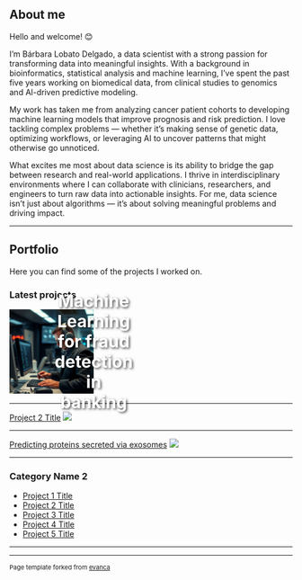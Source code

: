 ## About me
Hello and welcome! 😊 

I’m Bárbara Lobato Delgado, a data scientist with a strong passion for transforming data into meaningful insights. With a background in bioinformatics, statistical analysis and machine learning, I’ve spent the past five years working on biomedical data, from clinical studies to genomics and AI-driven predictive modeling.

My work has taken me from analyzing cancer patient cohorts to developing machine learning models that improve prognosis and risk prediction. I love tackling complex problems — whether it’s making sense of genetic data, optimizing workflows, or leveraging AI to uncover patterns that might otherwise go unnoticed.

What excites me most about data science is its ability to bridge the gap between research and real-world applications. I thrive in interdisciplinary environments where I can collaborate with clinicians, researchers, and engineers to turn raw data into actionable insights. For me, data science isn’t just about algorithms — it’s about solving meaningful problems and driving impact.

---

## Portfolio
Here you can find some of the projects I worked on. 

### Latest projects 

<!-- First project: ML in fraud detection -->
<p>
  <a href="/sample_page.html" style="text-decoration: none;">
    <div style="position: relative; display: inline-block; text-align: center;">
      <img src="images/fraud_detection_worker.jpeg?raw=true" 
           alt="Machine Learning for fraud detection in banking" 
           style="width: 50%; max-width: 300px; display: block;">
      <div style="position: absolute; top: 50%; left: 50%; transform: translate(-50%, -50%); text-align: center; color: white; font-size: 30px; font-weight: bold; text-shadow: 2px 2px 4px rgba(0, 0, 0, 0.7); transition: transform 0.3s ease;" 
           onmouseover="this.style.transform='translate(-50%, -50%) scale(1.1)'" 
           onmouseout="this.style.transform='translate(-50%, -50%)'">
        Machine Learning for fraud detection in banking
      </div>
    </div>
  </a>
</p>

---
[Project 2 Title](/pdf/sample_presentation.pdf)
<img src="images/dummy_thumbnail.jpg?raw=true"/>

---
[Predicting proteins secreted via exosomes](http://example.com/)
<img src="images/dummy_thumbnail.jpg?raw=true"/>

---

### Category Name 2

- [Project 1 Title](http://example.com/)
- [Project 2 Title](http://example.com/)
- [Project 3 Title](http://example.com/)
- [Project 4 Title](http://example.com/)
- [Project 5 Title](http://example.com/)

---




---
<p style="font-size:11px">Page template forked from <a href="https://github.com/evanca/quick-portfolio">evanca</a></p>
<!-- Remove above link if you don't want to attibute -->
